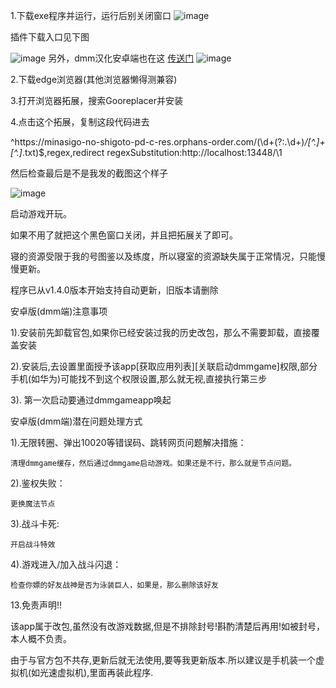 1.下载exe程序并运行，运行后别关闭窗口
![image](https://github.com/user-attachments/assets/cd2f08e7-9e04-41d7-baa8-21ba874b1d01)


插件下载入口见下图

![image](https://github.com/lance94/mnsgChinese/assets/69445676/15c93967-142a-4397-93b2-37fedb5074e6)
另外，dmm汉化安卓端也在这 [传送门](https://github.com/lance94/mnsgChinese/releases) 
![image](https://github.com/user-attachments/assets/f395e865-ddc3-4e49-a7d2-e08bd8861a87)

2.下载edge浏览器(其他浏览器懒得测兼容)

3.打开浏览器拓展，搜索Gooreplacer并安装

4.点击这个拓展，复制这段代码进去

^https:\/\/minasigo-no-shigoto-pd-c-res\.orphans-order\.com\/(\d+(?:\.\d+)*\/[^.]+[^.]*\.txt)$,regex,redirect
regexSubstitution:http://localhost:13448/\1

然后检查最后是不是我发的截图这个样子

![image](https://github.com/user-attachments/assets/af435389-3189-4fca-b858-1991e8f8e261)


启动游戏开玩。

如果不用了就把这个黑色窗口关闭，并且把拓展关了即可。

寝的资源受限于我的号图鉴以及练度，所以寝室的资源缺失属于正常情况，只能慢慢更新。

程序已从v1.4.0版本开始支持自动更新，旧版本请删除

安卓版(dmm端)注意事项

  1).安装前先卸载官包,如果你已经安装过我的历史改包，那么不需要卸载，直接覆盖安装
  
  2).安装后,去设置里面授予该app[获取应用列表][关联启动dmmgame]权限,部分手机(如华为)可能找不到这个权限设置,那么就无视,直接执行第三步
  
  3). 第一次启动要通过dmmgameapp唤起

安卓版(dmm端)潜在问题处理方式

  1).无限转圈、弹出10020等错误码、跳转网页问题解决措施：
  
    清理dmmgame缓存，然后通过dmmgame启动游戏。如果还是不行，那么就是节点问题。
    
  2).鉴权失败：
  
    更换魔法节点
    
  3).战斗卡死:
  
    开启战斗特效
  4).游戏进入/加入战斗闪退：
  
    检查你嫖的好友战神是否为泳装巨人，如果是，那么删除该好友

13.免责声明!!

该app属于改包,虽然没有改游戏数据,但是不排除封号!斟酌清楚后再用!如被封号，本人概不负责。

由于与官方包不共存,更新后就无法使用,要等我更新版本.所以建议是手机装一个虚拟机(如光速虚拟机),里面再装此程序.

